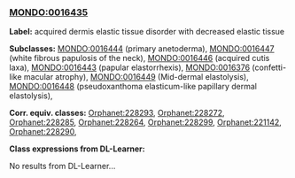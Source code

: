 
### [MONDO:0016435](http://purl.obolibrary.org/obo/MONDO_0016435)
**Label:** acquired dermis elastic tissue disorder with decreased elastic tissue

**Subclasses:** [MONDO:0016444](http://purl.obolibrary.org/obo/MONDO_0016444) (primary anetoderma), [MONDO:0016447](http://purl.obolibrary.org/obo/MONDO_0016447) (white fibrous papulosis of the neck), [MONDO:0016446](http://purl.obolibrary.org/obo/MONDO_0016446) (acquired cutis laxa), [MONDO:0016443](http://purl.obolibrary.org/obo/MONDO_0016443) (papular elastorrhexis), [MONDO:0016376](http://purl.obolibrary.org/obo/MONDO_0016376) (confetti-like macular atrophy), [MONDO:0016449](http://purl.obolibrary.org/obo/MONDO_0016449) (Mid-dermal elastolysis), [MONDO:0016448](http://purl.obolibrary.org/obo/MONDO_0016448) (pseudoxanthoma elasticum-like papillary dermal elastolysis), 

**Corr. equiv. classes:** [Orphanet:228293](http://www.orpha.net/ORDO/Orphanet_228293), [Orphanet:228272](http://www.orpha.net/ORDO/Orphanet_228272), [Orphanet:228285](http://www.orpha.net/ORDO/Orphanet_228285), [Orphanet:228264](http://www.orpha.net/ORDO/Orphanet_228264), [Orphanet:228299](http://www.orpha.net/ORDO/Orphanet_228299), [Orphanet:221142](http://www.orpha.net/ORDO/Orphanet_221142), [Orphanet:228290](http://www.orpha.net/ORDO/Orphanet_228290), 

**Class expressions from DL-Learner:**

No results from DL-Learner...



